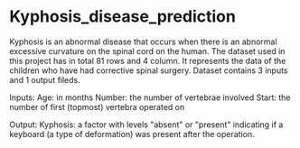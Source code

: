 # Kyphosis_disease_prediction

Kyphosis is an abnormal disease that occurs when there is an abnormal excessive curvature on the spinal cord on the human. The dataset used in this project has in total 81 rows and 4 column. It represents the data of the children who have had corrective spinal surgery. Dataset contains 3 inputs and 1 output fileds.

Inputs:
Age: in months
Number: the number of vertebrae involved
Start: the number of first (topmost) vertebra operated on

Output:
Kyphosis: a factor with levels "absent" or "present" indicating if a keyboard (a type of deformation) was present after the operation.
